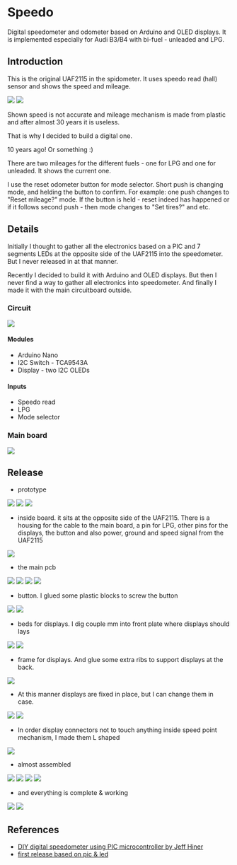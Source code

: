 # Speedo
Digital speedometer and odometer based on Arduino and OLED displays. 
It is implemented especially for Audi B3/B4 with bi-fuel - unleaded and LPG.

## Introduction

This is the original UAF2115 in the spidometer. It uses speedo read (hall) sensor and shows the speed and mileage. 

![](https://github.com/oritomov/speedo/blob/master/git/arduino/uaf2115.JPG)
![](https://github.com/oritomov/speedo/blob/master/git/uaf2115.png)

Shown speed is not accurate and mileage mechanism is made from plastic and after almost 30 years it is useless.

That is why I decided to build a digital one.

10 years ago! Or something :)

There are two mileages for the different fuels - one for LPG and one for unleaded. It shows the current one.

I use the reset odometer button for mode selector. Short push is changing mode, and helding the button to confirm. For example: one push changes to "Reset mileage?" mode. If the button is held - reset indeed has happened or if it follows second push - then mode changes to "Set tires?" and etc. 

## Details

Initially I thought to gather all the electronics based on a PIC and 7 segments LEDs at the opposite side of the UAF2115 into the speedometer. But I never released in at that manner.

Recently I decided to build it with Arduino and OLED displays. But then I never find a way to gather all electronics into speedometer. And finally I made it with the main circuitboard outside.

### Circuit

![](https://github.com/oritomov/speedo/blob/master/git/arduino/scheme.png)

#### Modules

  * Arduino Nano
  * I2C Switch - TCA9543A
  * Display - two I2C OLEDs 

#### Inputs

  * Speedo read
  * LPG
  * Mode selector

### Main board

![](https://github.com/oritomov/speedo/blob/master/git/arduino/pcb.png)

## Release

  * prototype

![](https://github.com/oritomov/speedo/blob/master/git/arduino/proto1.JPG)
![](https://github.com/oritomov/speedo/blob/master/git/arduino/proto2.JPG)
![](https://github.com/oritomov/speedo/blob/master/git/arduino/proto3.JPG)


 * inside board. it sits at the opposite side of the UAF2115. There is a housing for the cable to the main board, a pin for LPG,  other pins for the displays, the button and also power, ground and speed signal from the UAF2115

![](https://github.com/oritomov/speedo/blob/master/git/arduino/proto4.JPG)


  * the main pcb

![](https://github.com/oritomov/speedo/blob/master/git/arduino/pcb_top.JPG)
![](https://github.com/oritomov/speedo/blob/master/git/arduino/pcb_bottom.JPG)
![](https://github.com/oritomov/speedo/blob/master/git/arduino/pcb1.JPG)
![](https://github.com/oritomov/speedo/blob/master/git/arduino/pcb2.JPG)


  * button. I glued some plastic blocks to screw the button 

![](https://github.com/oritomov/speedo/blob/master/git/arduino/button1.JPG)
![](https://github.com/oritomov/speedo/blob/master/git/arduino/button2.JPG)


  * beds for displays. I dig couple mm into front plate where displays should lays

![](https://github.com/oritomov/speedo/blob/master/git/arduino/display_beds.JPG)
![](https://github.com/oritomov/speedo/blob/master/git/arduino/display_in_beds.JPG)


  * frame for displays. And glue some extra ribs to support displays at the back.

![](https://github.com/oritomov/speedo/blob/master/git/arduino/display_frame.JPG)


  * At this manner displays are fixed in place, but I can change them in case.

![](https://github.com/oritomov/speedo/blob/master/git/arduino/display_framed.JPG)
![](https://github.com/oritomov/speedo/blob/master/git/arduino/display_mounted.JPG)


  * In order display connectors not to touch anything inside speed point mechanism, I made them L shaped

![](https://github.com/oritomov/speedo/blob/master/git/arduino/l_cable.JPG)


  * almost assembled

![](https://github.com/oritomov/speedo/blob/master/git/arduino/assembly1.JPG)
![](https://github.com/oritomov/speedo/blob/master/git/arduino/assembly2.JPG)
![](https://github.com/oritomov/speedo/blob/master/git/arduino/assembly3.JPG)
![](https://github.com/oritomov/speedo/blob/master/git/arduino/display_test.JPG)


  * and everything is complete & working

![](https://github.com/oritomov/speedo/blob/master/git/arduino/ready_and_working.JPG)
![](https://github.com/oritomov/speedo/blob/master/git/arduino/140.jpg)

## References

  * [DIY digital speedometer using PIC microcontroller by Jeff Hiner](http://www.randomwisdom.com/2007/10/digital-speedometer-using-pic-microcontroller/)
  * [first release based on pic & led](https://github.com/oritomov/speedo/blob/master/git/pic/README.md)

